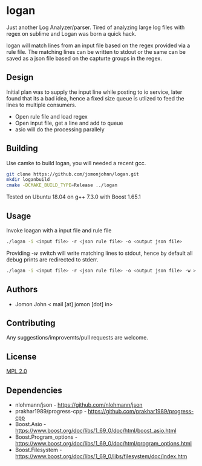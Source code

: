 # logan 
Just another Log Analyzer/parser. Tired of analyzing large log files with regex on sublime and Logan was born a quick hack.

logan will match lines from an input file based on the regex provided via a rule file. The matching lines can be written to stdout or the same can be saved as a json file based on the capturte groups in the regex.

## Design

Initial plan was to supply the input line while posting to io service, later found that its a bad idea, hence a fixed size queue is utlized to feed the lines to multiple consumers. 

* Open rule file and load regex
* Open input file, get a line and add to queue
* asio will do the processing parallely  

## Building

Use camke to build logan, you will needed a recent gcc. 

```bash
git clone https://github.com/jomonjohnn/logan.git
mkdir loganbuild
cmake -DCMAKE_BUILD_TYPE=Release ../logan
```

Tested on Ubuntu 18.04 on g++ 7.3.0 with Boost 1.65.1

## Usage

Invoke loagan with a input file and rule file

```bash
./logan -i <input file> -r <json rule file> -o <output json file>
```

Providing _-w_ switch will write matching lines to stdout, hence by default all debug prints are redirected to stderr. 
```bash
./logan -i <input file> -r <json rule file> -o <output json file> -w > out.txt
```

## Authors
* Jomon John < mail [at] jomon [dot] in>

## Contributing
Any suggestions/improvemts/pull requests are welcome. 

## License
[MPL 2.0](https://choosealicense.com/licenses/mpl-2.0/)

## Dependencies
* nlohmann/json - https://github.com/nlohmann/json
* prakhar1989/progress-cpp - https://github.com/prakhar1989/progress-cpp
* Boost.Asio - https://www.boost.org/doc/libs/1_69_0/doc/html/boost_asio.html
* Boost.Program_options - https://www.boost.org/doc/libs/1_69_0/doc/html/program_options.html
* Boost.Filesystem - https://www.boost.org/doc/libs/1_69_0/libs/filesystem/doc/index.htm

